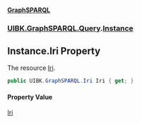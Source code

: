 #### [GraphSPARQL](./index.md 'index')
### [UIBK.GraphSPARQL.Query](./UIBK-GraphSPARQL-Query.md 'UIBK.GraphSPARQL.Query').[Instance](./UIBK-GraphSPARQL-Query-Instance.md 'UIBK.GraphSPARQL.Query.Instance')
## Instance.Iri Property
The resource [Iri](./UIBK-GraphSPARQL-Query-Instance-Iri.md 'UIBK.GraphSPARQL.Query.Instance.Iri').  
```csharp
public UIBK.GraphSPARQL.Iri Iri { get; }
```
#### Property Value
[Iri](./UIBK-GraphSPARQL-Iri.md 'UIBK.GraphSPARQL.Iri')  
